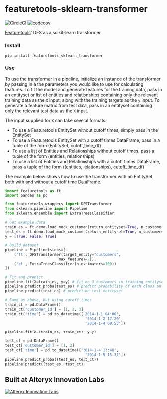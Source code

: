 # featuretools-sklearn-transformer

[![CircleCI](https://circleci.com/gh/FeatureLabs/featuretools-sklearn-transformer/tree/master.svg?style=shield)](https://circleci.com/gh/FeatureLabs/featuretools-sklearn-transformer/tree/master)
[![codecov](https://codecov.io/gh/FeatureLabs/featuretools-sklearn-transformer/branch/master/graph/badge.svg)](https://codecov.io/gh/FeatureLabs/featuretools-sklearn-transformer)

[Featuretools](https://github.com/FeatureLabs/featuretools)' DFS as a scikit-learn transformer

### Install
```shell
pip install featuretools_sklearn_transformer
```

### Use

To use the transformer in a pipeline, initialize an instance of the transformer by passing in
a the parameters you would like to use for calculating features. To fit the model and generate features for
the training data, pass in an entityset or list of entities and relationships containing only the relevant
training data as the `X` input, along with the training targets as the `y` input. To generate a feature matrix from test data, pass in
an entityset containing only the relevant test data as the `X` input.

The input supplied for `X` can take several formats:
- To use a Featuretools EntitySet without cutoff times, simply pass in the EntitySet
- To use a Featuretools EntitySet with a cutoff times DataFrame, pass in a tuple of the form (EntitySet, cutoff_time_df)
- To use a list of Entities and Relationships without cutoff times, pass a tuple of the form (entities, relationships)
- To use a list of Entities and Relationships with a cutoff times DataFrame, pass a tuple of the form ((entities, relationships), cutoff_time_df)

The example below shows how to use the transformer with an EntitySet, both with and without a cutoff time DataFrame.

```python
import featuretools as ft
import pandas as pd

from featuretools.wrappers import DFSTransformer
from sklearn.pipeline import Pipeline
from sklearn.ensemble import ExtraTreesClassifier

# Get example data
train_es = ft.demo.load_mock_customer(return_entityset=True, n_customers=3)
test_es = ft.demo.load_mock_customer(return_entityset=True, n_customers=2)
y = [True, False, True]

# Build dataset
pipeline = Pipeline(steps=[
    ('ft', DFSTransformer(target_entity="customers",
                        max_features=2)),
    ('et', ExtraTreesClassifier(n_estimators=100))
])

# Fit and predict
pipeline.fit(X=train_es, y=y) # fit on 3 customers in training entityset
pipeline.predict_proba(test_es) # predict probability of each class on test entityset
pipeline.predict(test_es) # predict on test entityset

# Same as above, but using cutoff times
train_ct = pd.DataFrame()
train_ct['customer_id'] = [1, 2, 3]
train_ct['time'] = pd.to_datetime(['2014-1-1 04:00',
                                    '2014-1-2 17:20',
                                    '2014-1-4 09:53'])

pipeline.fit(X=(train_es, train_ct), y=y)

test_ct = pd.DataFrame()
test_ct['customer_id'] = [1, 2]
test_ct['time'] = pd.to_datetime(['2014-1-4 13:48',
                                    '2014-1-5 15:32'])
pipeline.predict_proba((test_es, test_ct))
pipeline.predict((test_es, test_ct))
```

## Built at Alteryx Innovation Labs

<a href="https://www.alteryx.com/innovation-labs">
    <img src="https://evalml-web-images.s3.amazonaws.com/alteryx_innovation_labs.png" alt="Alteryx Innovation Labs" />
</a>
